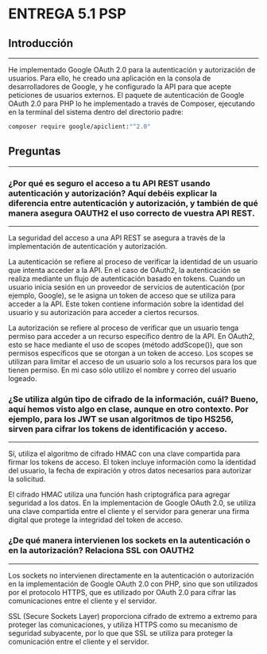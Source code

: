 # ENTREGA 5.1 PSP
## Introducción
---
He implementado Google OAuth 2.0 para la autenticación y autorización de usuarios. Para ello, he creado una aplicación en la consola de desarrolladores de Google, y he configurado la API para que acepte peticiones de usuarios externos. El paquete de autenticación de Google OAuth 2.0 para PHP lo he implementado a través de Composer, ejecutando en la terminal del sistema dentro del directorio padre:

```bash
composer require google/apiclient:"^2.0"
```
## Preguntas
---
### ¿Por qué es seguro el acceso a tu API REST usando autenticación y autorización? Aquí debéis explicar la diferencia entre autenticación y autorización, y también de qué manera asegura OAUTH2 el uso correcto de vuestra API REST.
---
La seguridad del acceso a una API REST se asegura a través de la implementación de autenticación y autorización.

La autenticación se refiere al proceso de verificar la identidad de un usuario que intenta acceder a la API. En el caso de OAuth2, la autenticación se realiza mediante un flujo de autenticación basado en tokens. Cuando un usuario inicia sesión en un proveedor de servicios de autenticación (por ejemplo, Google), se le asigna un token de acceso que se utiliza para acceder a la API. Este token contiene información sobre la identidad del usuario y su autorización para acceder a ciertos recursos.

La autorización se refiere al proceso de verificar que un usuario tenga permiso para acceder a un recurso específico dentro de la API. En OAuth2, esto se hace mediante el uso de scopes (método addScope()), que son permisos específicos que se otorgan a un token de acceso. Los scopes se utilizan para limitar el acceso de un usuario solo a los recursos para los que tienen permiso. En mi caso sólo utilizo el nombre y correo del usuario logeado.

### ¿Se utiliza algún tipo de cifrado de la información, cuál? Bueno, aquí hemos visto algo en clase, aunque en otro contexto. Por ejemplo, para los JWT se usan algoritmos de tipo HS256, sirven para cifrar los tokens de identificación y acceso.
---
Sí, utiliza el algoritmo de cifrado HMAC con una clave compartida para firmar los tokens de acceso. El token incluye información como la identidad del usuario, la fecha de expiración y otros datos necesarios para autorizar la solicitud.

El cifrado HMAC utiliza una función hash criptográfica para agregar seguridad a los datos. En la implementación de Google OAuth 2.0, se utiliza una clave compartida entre el cliente y el servidor para generar una firma digital que protege la integridad del token de acceso.

### ¿De qué manera intervienen los sockets en la autenticación o en la autorización? Relaciona SSL con OAUTH2
---
Los sockets no intervienen directamente en la autenticación o autorización en la implementación de Google OAuth 2.0 con PHP, sino que son utilizados por el protocolo HTTPS, que es utilizado por OAuth 2.0 para cifrar las comunicaciones entre el cliente y el servidor.

SSL (Secure Sockets Layer) proporciona cifrado de extremo a extremo para proteger las comunicaciones, y utiliza HTTPS como su mecanismo de seguridad subyacente, por lo que que SSL se utiliza para proteger la comunicación entre el cliente y el servidor.
